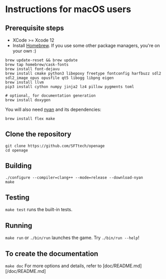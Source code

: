 # Instructions for macOS users

## Prerequisite steps
- XCode >= Xcode 12
- Install [Homebrew](http://brew.sh). If you use some other package managers, you're on your own :)

```
brew update-reset && brew update
brew tap homebrew/cask-fonts
brew install font-dejavu
brew install cmake python3 libepoxy freetype fontconfig harfbuzz sdl2 sdl2_image opus opusfile qt5 libogg libpng eigen
brew install llvm
pip3 install cython numpy jinja2 lz4 pillow pygments toml

# optional, for documentation generation
brew install doxygen
```

You will also need [nyan](https://github.com/SFTtech/nyan/blob/master/doc/building.md) and its dependencies:

```
brew install flex make
```

## Clone the repository
```
git clone https://github.com/SFTtech/openage
cd openage
```

## Building

```
./configure --compiler=clang++ --mode=release --download-nyan
make
```

## Testing
`make test` runs the built-in tests.


## Running
`make run` or `./bin/run` launches the game. Try `./bin/run --help`!


## To create the documentation
`make doc`
For more options and details, refer to [doc/README.md][/doc/README.md]
